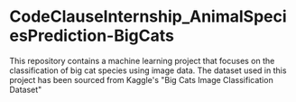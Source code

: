 # CodeClauseInternship_AnimalSpeciesPrediction-BigCats
This repository contains a machine learning project that focuses on the classification of big cat species using image data. The dataset used in this project has been sourced from Kaggle's "Big Cats Image Classification Dataset"
